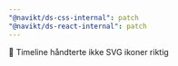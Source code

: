 ```yaml
---
"@navikt/ds-css-internal": patch
"@navikt/ds-react-internal": patch
---
```


:bug: Timeline håndterte ikke SVG ikoner riktig
